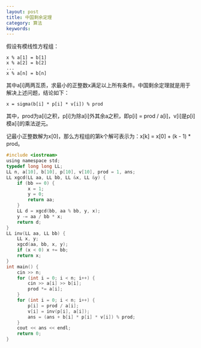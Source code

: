```yaml
---
layout: post
title: 中国剩余定理
category: 算法
keywords:
---
```


假设有模线性方程组：

```
x % a[1] = b[1]
x % a[2] = b[2]
...
x % a[n] = b[n]
```

其中a[i]两两互质，求最小的正整数x满足以上所有条件。中国剩余定理就是用于解决上述问题，结论如下：

```
x = sigma(b[i] * p[i] * v[i]) % prod
```

其中，prod为a[i]之积，p[i]为除a[i]外其余a之积，即p[i] = prod / a[i]，v[i]是p[i]模a[i]的乘法逆元。

记最小正整数解为x[0]，那么方程组的第k个解可表示为：x[k] = x[0] + (k - 1) * prod。

```c
#include <iostream>
using namespace std;
typedef long long LL;
LL n, a[10], b[10], p[10], v[10], prod = 1, ans;
LL xgcd(LL aa, LL bb, LL &x, LL &y) {
    if (bb == 0) {
        x = 1;
        y = 0;
        return aa;
    }
    LL d = xgcd(bb, aa % bb, y, x);
    y -= aa / bb * x;
    return d;
}
LL inv(LL aa, LL bb) {
    LL x, y;
    xgcd(aa, bb, x, y);
    if (x < 0) x += bb;
    return x;
}
int main() {
    cin >> n;
    for (int i = 0; i < n; i++) {
        cin >> a[i] >> b[i];
        prod *= a[i];
    }
    for (int i = 0; i < n; i++) {
        p[i] = prod / a[i];
        v[i] = inv(p[i], a[i]);
        ans = (ans + b[i] * p[i] * v[i]) % prod;
    }
    cout << ans << endl;
    return 0;
}
```
